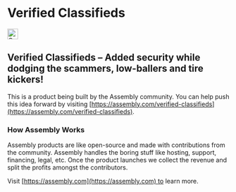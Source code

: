 # Verified Classifieds

<a href="https://assembly.com/verified-classifieds/bounties"><img src="https://asm-badger.herokuapp.com/verified-classifieds/badges/tasks.svg" height="24px" alt="Open Tasks" /></a>

## Verified Classifieds – Added security while dodging the scammers, low-ballers and tire kickers!

This is a product being built by the Assembly community. You can help push this idea forward by visiting [https://assembly.com/verified-classifieds](https://assembly.com/verified-classifieds).

### How Assembly Works

Assembly products are like open-source and made with contributions from the community. Assembly handles the boring stuff like hosting, support, financing, legal, etc. Once the product launches we collect the revenue and split the profits amongst the contributors.

Visit [https://assembly.com](https://assembly.com) to learn more.
